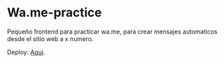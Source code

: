 # Wa.me-practice
Pequeño frontend para practicar wa.me, para crear mensajes automaticos desde el sitio web a x numero.

Deploy: [Aqui](https://wa-me-practice.vercel.app/).